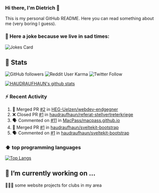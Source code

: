 ### Hi there, I'm Dietrich 👋

This is my personal GitHub README. Here you can read something about me (very boring I guess).

### 🤡 Here a joke because we live in sad times:
![Jokes Card](https://readme-jokes.vercel.app/api)

## :rocket: Stats

 ![GitHub followers](https://img.shields.io/github/followers/HAUDRAUFHAUN?label=GitHub-Followers&logo=GitHub&style=for-the-badge) ![Reddit User Karma](https://img.shields.io/reddit/user-karma/combined/haudraufhaun?logo=reddit&style=for-the-badge) ![Twitter Follow](https://img.shields.io/twitter/follow/haudraufhaun1?color=%231da1f2&logo=twitter&logoColor=%231da1f2&style=for-the-badge)
  
[![HAUDRAUFHAUN's github stats](https://github-readme-stats.vercel.app/api?username=HAUDRAUFHAUN&show_icons=true&theme=vue&hide_border=true)](https://github.com/anuraghazra/github-readme-stats)

### ⚡ Recent Activity

<!--START_SECTION:activity-->
1. 🎉 Merged PR [#2](https://github.com/HEG-Uelzen/webdev-endgegner/pull/2) in [HEG-Uelzen/webdev-endgegner](https://github.com/HEG-Uelzen/webdev-endgegner)
2. ❌ Closed PR [#1](https://github.com/haudraufhaun/referat-stellvertreterkriege/pull/1) in [haudraufhaun/referat-stellvertreterkriege](https://github.com/haudraufhaun/referat-stellvertreterkriege)
3. 🗣 Commented on [#11](https://github.com/MacPass/macpass.github.io/issues/11) in [MacPass/macpass.github.io](https://github.com/MacPass/macpass.github.io)
4. 🎉 Merged PR [#1](https://github.com/haudraufhaun/sveltekit-bootstrap/pull/1) in [haudraufhaun/sveltekit-bootstrap](https://github.com/haudraufhaun/sveltekit-bootstrap)
5. 🗣 Commented on [#1](https://github.com/haudraufhaun/sveltekit-bootstrap/issues/1) in [haudraufhaun/sveltekit-bootstrap](https://github.com/haudraufhaun/sveltekit-bootstrap)
<!--END_SECTION:activity-->

### ⬆️ top programming languages
[![Top Langs](https://github-readme-stats.vercel.app/api/top-langs/?username=HAUDRAUFHAUN&theme=vue&hide_border=true)](https://github.com/anuraghazra/github-readme-stats)

## 🔭 I’m currently working on ...

👨🏻‍💼 some website projects for clubs in my area
